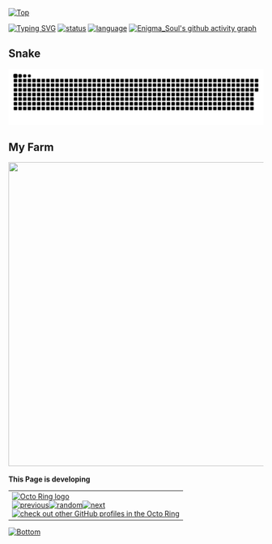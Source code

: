 [![Top](https://capsule-render.vercel.app/api?type=waving&color=timeGradient&height=300&&section=header&text=HI%20THERE&fontSize=90&fontAlign=50&fontAlignY=30&desc=I'm%20Enigma_Soul&descAlign=50&descSize=30&descAlignY=60&animation=twinkling)](https://github.com/Enigma-Soul)


[![Typing SVG](https://readme-typing-svg.demolab.com?font=Fira+Code&size=115&duration=1500&pause=1000&color=1E8AF7&center=true&vCenter=true&width=1000&height=300&lines=Open+Source;%E5%BC%80+%E6%BA%90;%D0%9E%D0%9F%D0%9E;%D9%85%D8%B5%D8%AF%D8%B1+%D9%85%D9%81%D8%AA%D9%88%D8%AD;C%C3%B3digo+Abierto)](https://github.com/Enigma-Soul)
[![status](https://github-readme-stats.vercel.app/api?username=Enigma-Soul&show_icons=true&theme=highcontrast)](https://github.com/Enigma-Soul)
[![language](https://github-readme-stats.vercel.app/api/top-langs/?username=Enigma-Soul&theme=highcontrast&layout=compact)](https://github.com/Enigma-Soul)
[![Enigma_Soul's github activity graph](https://github-readme-activity-graph.vercel.app/graph?username=Enigma-Soul&theme=high-contrast)](https://github.com/Enigma-Soul)

## Snake

<picture>
  <source media="(prefers-color-scheme: dark)" srcset="https://raw.githubusercontent.com/Enigma-Soul/Enigma-Soul/output/github-snake-dark.svg" />
  <source media="(prefers-color-scheme: light)" srcset="https://raw.githubusercontent.com/Enigma-Soul/Enigma-Soul/output/github-snake.svg" />
  <img alt="github-snake" src="https://raw.githubusercontent.com/Enigma-Soul/Enigma-Soul/output/github-snake.svg" />
</picture>

## My Farm

<a href="https://github.com/Enigma-Soul/Enigma-Soul">
<img
  src="https://render.gitanimals.org/farms/Enigma-Soul"
  width="1000"
  height="600"
/>
</a>

**This Page is developing**

<table><tbody><tr><td><a href="https://octo-ring.com/"><img src="https://octo-ring.com/static/img/widget/top.png" width="99%" alt="Octo Ring logo" align="top"></a><br><a href="https://octo-ring.com/p/Enigma-Soul/prev"><img src="https://octo-ring.com/static/img/widget/prev.png" width="33%" alt="previous" align="top" title="previous profile"></a><a href="https://octo-ring.com/p/Enigma-Soul/random"><img src="https://octo-ring.com/static/img/widget/random.png" width="33%" alt="random" align="top" title="random profile"></a><a href="https://octo-ring.com/p/Enigma-Soul/next"><img src="https://octo-ring.com/static/img/widget/next.png" width="33%" alt="next" align="top" title="next profile"></a><br><a href="https://octo-ring.com/"><img src="https://octo-ring.com/static/img/widget/bottom.png" width="99%" alt="check out other GitHub profiles in the Octo Ring" align="top"></a></td></tr></tbody></table>

[![Bottom](https://capsule-render.vercel.app/api?type=waving&color=timeGradient&height=300&&section=footer&text=GOOD-BYE&fontSize=90&fontAlign=50&fontAlignY=30&desc=Hope%20your%20program%20is%20bug-free&descAlign=50&descSize=30&descAlignY=60&animation=twinkling)](https://github.com/Enigma-Soul)

